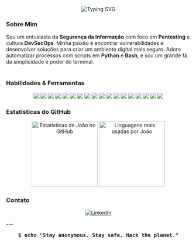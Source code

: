 
<div align="center">
  <img src="https://readme-typing-svg.vercel.app?font=Fira+Mono&size=28&pause=1000&color=FFFFFF&center=true&vCenter=true&width=600&lines=Olá%2C+eu+sou+o+João+Cardoso+Dias;Cybersecurity+%7C+Pentest+%7C+DevSecOps;Terminal+Lover+%7C+Always+Learning" alt="Typing SVG" />
</div>





###  Sobre Mim

<p align="left">
  Sou um entusiasta da <strong>Segurança da Informação</strong> com foco em <strong>Pentesting</strong> e cultura <strong>DevSecOps</strong>. Minha paixão é encontrar vulnerabilidades e desenvolver soluções para criar um ambiente digital mais seguro. Adoro automatizar processos com scripts em <strong>Python</strong> e <strong>Bash</strong>, e sou um grande fã da simplicidade e poder do terminal.
<br><br>
  </p>



### Habilidades & Ferramentas

<p align="center">
  <img src="https://img.shields.io/badge/Python-000000?style=for-the-badge&logo=python&logoColor=white"/>
  <img src="https://img.shields.io/badge/Bash-000000?style=for-the-badge&logo=gnubash&logoColor=white"/>
  <img src="https://img.shields.io/badge/JavaScript-000000?style=for-the-badge&logo=javascript&logoColor=white"/>
  <img src="https://img.shields.io/badge/Linux-000000?style=for-the-badge&logo=linux&logoColor=white"/>
  <img src="https://img.shields.io/badge/Docker-000000?style=for-the-badge&logo=docker&logoColor=white"/>
  <img src="https://img.shields.io/badge/Git-000000?style=for-the-badge&logo=git&logoColor=white"/>
  <img src="https://img.shields.io/badge/Node.js-000000?style=for-the-badge&logo=nodedotjs&logoColor=white"/>
  <img src="https://img.shields.io/badge/Kali_Linux-000000?style=for-the-badge&logo=kalilinux&logoColor=white"/>
  <img src="https://img.shields.io/badge/Metasploit-000000?style=for-the-badge&logo=metasploit&logoColor=white"/>
  <img src="https://img.shields.io/badge/Nmap-000000?style=for-the-badge&logoColor=white"/>
  <img src="https://img.shields.io/badge/Wireshark-000000?style=for-the-badge&logo=wireshark&logoColor=white"/>
  <img src="https://img.shields.io/badge/Aircrack--ng-000000?style=for-the-badge&logo=aircrack-ng&logoColor=white"/>
  <img src="https://img.shields.io/badge/Burp_Suite-000000?style=for-the-badge&logo=burpsuite&logoColor=white"/>
  <img src="https://img.shields.io/badge/SQLMap-000000?style=for-the-badge&logo=sqlmap&logoColor=white"/>
  <img src="https://img.shields.io/badge/Gobuster-000000?style=for-the-badge&logo=go&logoColor=white"/>
  <img src="https://img.shields.io/badge/John_the_Ripper-000000?style=for-the-badge&logo=john-the-ripper&logoColor=white"/>
  <img src="https://img.shields.io/badge/Hashcat-000000?style=for-the-badge&logo=hashcat&logoColor=white"/>
  <img src="https://img.shields.io/badge/DevSecOps-000000?style=for-the-badge&logo=gitlab&logoColor=white"/>
</p>


### Estatísticas do GitHub

<p align="center">
  <img src="https://github-readme-stats.vercel.app/api?username=joaocardosodias&show_icons=true&hide_border=true&title_color=FFFFFF&icon_color=FFFFFF&text_color=FFFFFF&bg_color=000000" height="180em" alt="Estatísticas de João no GitHub"/>
  <img src="https://github-readme-stats.vercel.app/api/top-langs/?username=joaocardosodias&layout=compact&hide_border=true&title_color=FFFFFF&text_color=FFFFFF&bg_color=000000" height="180em" alt="Linguagens mais usadas por João"/>
</p>




### Contato

<p  align="center">
  <a href="https://www.linkedin.com/in/jo%C3%A3ocardosodias/" target="_blank">
    <img src="https://img.shields.io/badge/LinkedIn-000000?style=for-the-badge&logo=linkedin&logoColor=white" alt="LinkedIn"/>
  </a>

</p>
---

<p align="center">
  <samp>
    <b>$ echo "Stay anonymous. Stay safe. Hack the planet."</b>
  </samp>
</p>
